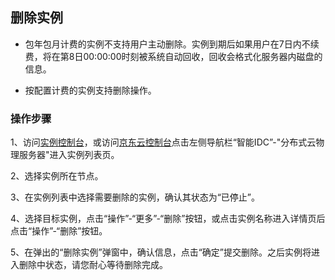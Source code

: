 ## 删除实例

- 包年包月计费的实例不支持用户主动删除。实例到期后如果用户在7日内不续费，将在第8日00:00:00时刻被系统自动回收，回收会格式化服务器内磁盘的信息。</br>

- 按配置计费的实例支持删除操作。</br>

### 操作步骤
1、访问[实例控制台](https://cps-edge-console.jdcloud.com/instance/list)，或访问[京东云控制台](https://console.jdcloud.com/overview)点击左侧导航栏“智能IDC”-"分布式云物理服务器"进入实例列表页。</br>

2、选择实例所在节点。</br>

3、在实例列表中选择需要删除的实例，确认其状态为“已停止”。</br>

4、选择目标实例，点击“操作”-“更多”-“删除”按钮，或点击实例名称进入详情页后点击“操作”-“删除”按钮。</br>

5、在弹出的“删除实例”弹窗中，确认信息，点击“确定”提交删除。之后实例将进入删除中状态，请您耐心等待删除完成。</br>
